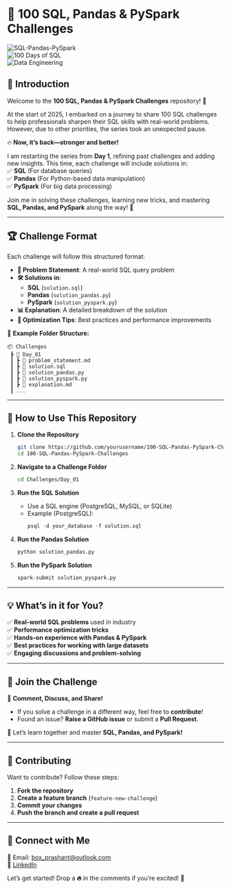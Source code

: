 # 🚀 100 SQL, Pandas & PySpark Challenges  

![SQL-Pandas-PySpark](https://img.shields.io/badge/SQL-Pandas-PySpark-blue)  
![100 Days of SQL](https://img.shields.io/badge/100DaysOfSQL-Challenge-orange)  
![Data Engineering](https://img.shields.io/badge/Data-Engineering-green)  

## 📌 Introduction  
Welcome to the **100 SQL, Pandas & PySpark Challenges** repository! 🎯  

At the start of 2025, I embarked on a journey to share 100 SQL challenges to help professionals sharpen their SQL skills with real-world problems. However, due to other priorities, the series took an unexpected pause.  

🔥 **Now, it’s back—stronger and better!**  

I am restarting the series from **Day 1**, refining past challenges and adding new insights. This time, each challenge will include solutions in:  
✅ **SQL** (For database queries)  
✅ **Pandas** (For Python-based data manipulation)  
✅ **PySpark** (For big data processing)  

Join me in solving these challenges, learning new tricks, and mastering **SQL, Pandas, and PySpark** along the way! 🚀  

---

## 🏆 Challenge Format  
Each challenge will follow this structured format:  
- **📝 Problem Statement**: A real-world SQL query problem  
- **🛠 Solutions in**:  
  - **SQL** (`solution.sql`)  
  - **Pandas** (`solution_pandas.py`)  
  - **PySpark** (`solution_pyspark.py`)  
- **📊 Explanation**: A detailed breakdown of the solution  
- **🔧 Optimization Tips**: Best practices and performance improvements  

📌 **Example Folder Structure:**  
```
📦 Challenges
 ┣ 📂 Day_01
 ┃ ┣ 📜 problem_statement.md
 ┃ ┣ 📜 solution.sql
 ┃ ┣ 📜 solution_pandas.py
 ┃ ┣ 📜 solution_pyspark.py
 ┃ ┣ 📜 explanation.md
 ┃ ...
```

---

## 📖 How to Use This Repository  

1. **Clone the Repository**  
   ```bash
   git clone https://github.com/yourusername/100-SQL-Pandas-PySpark-Challenges.git
   cd 100-SQL-Pandas-PySpark-Challenges
   ```

2. **Navigate to a Challenge Folder**  
   ```bash
   cd Challenges/Day_01
   ```

3. **Run the SQL Solution**  
   - Use a SQL engine (PostgreSQL, MySQL, or SQLite)  
   - Example (PostgreSQL):  
     ```sql
     psql -d your_database -f solution.sql
     ```

4. **Run the Pandas Solution**  
   ```bash
   python solution_pandas.py
   ```

5. **Run the PySpark Solution**  
   ```bash
   spark-submit solution_pyspark.py
   ```

---

## 💡 What’s in it for You?  
✅ **Real-world SQL problems** used in industry  
✅ **Performance optimization tricks**  
✅ **Hands-on experience with Pandas & PySpark**  
✅ **Best practices for working with large datasets**  
✅ **Engaging discussions and problem-solving**  

---

## 🚀 Join the Challenge  
💬 **Comment, Discuss, and Share!**  
- If you solve a challenge in a different way, feel free to **contribute**!  
- Found an issue? **Raise a GitHub issue** or submit a **Pull Request**.  

🙌 Let’s learn together and master **SQL, Pandas, and PySpark!**  

---

## 🤝 Contributing  
Want to contribute? Follow these steps:  
1. **Fork the repository**  
2. **Create a feature branch** (`feature-new-challenge`)  
3. **Commit your changes**  
4. **Push the branch and create a pull request**  

---

## 🔗 Connect with Me  
📧 Email: box_prashant@outlook.com  
🔗 [LinkedIn](https://www.linkedin.com/in/prashant-fintech/)

Let’s get started! Drop a **🔥** in the comments if you’re excited! 🚀  
